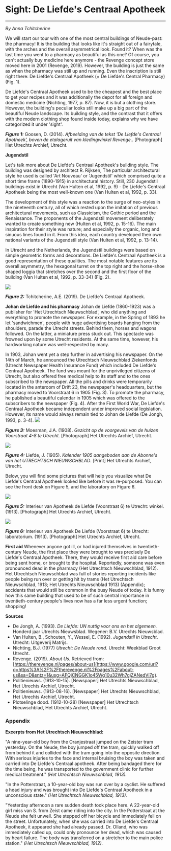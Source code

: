# Sight: De Liefde's Centraal Apotheek

---

_By Anna Tchitcherine_

We will start our tour with one of the most central buildings of Neude-past: the pharmacy! It is the building that looks like it's straight out of a fairytale, with the arches and the overall asymmetrical look. Found it? When was the last time you went to a pharmacy as beautiful as this one? Of course, you can't actually buy medicine here anymore - the Revenge concept store moved here in 2001 (Revenge, 2019). However, the building is just the same as when the pharmacy was still up and running. Even the inscription is still right there: De Liefde's Centraal Apotheek (= De Liefde's Central Pharmacy) (Fig. 1).

De Liefde's Centraal Apotheek used to be the cheapest and the best place to get your recipes and it was additionally the depot for all foreign and domestic medicine (Nichting, 1977, p. 87). Now, it is but a clothing store. However, the building's peculiar looks still make up a big part of the beautiful Neude landscape. Its building style, and the contrast that it offers with the modern clothing shop found inside today, explains why we have categorized it under 'sight'.

[](/assets/data-models/stories/2019100002_neude_sight-de-liefde-centraal-apotheek/apotheek_banner.jpg)

**_Figure 1:_** Goosen, D. (2014). _Afbeelding van de tekst 'De Liefde's Centraal Apotheek', boven de etalageruit van kledingwinkel Revenge._. [Photograph] Het Utrechts Archief, Utrecht.

**Jugendstil**

Let's talk more about De Liefde's Centraal Apotheek's building style. The building was designed by architect R. Rijksen, The particular architectural style he used is called 'Art Nouveau' or 'Jugendstil' which comprised quite a short time frame (1890-1915) in architectural history. Still, 230 Jugendstil buildings exist in Utrecht (Van Hulten et al, 1992, p. 9) - De Liefde's Centraal Apotheek being the most well-known one (Van Hulten et al, 1992, p. 33).

The development of this style was a reaction to the surge of neo-styles in the nineteenth century, all of which rested upon the imitation of previous architectural movements, such as Classicism, the Gothic period and the Renaissance. The proponents of the Jugendstil movement deliberately wanted to create something new (Hulten et al, 1992, p. 15-16). The main inspiration for their style was nature; and especially the organic, long and sinuous lines found in it. From this idea, each country developed their own national variants of the Jugendstil style (Van Hulten et al, 1992, p. 13-14).

In Utrecht and the Netherlands, the Jugendstil buildings were based on simple geometric forms and decorations. De Liefde's Centraal Apotheek is a good representation of these qualities. The most notable features are its overall asymmetry, the hexagonal turret on the top right and the horse-shoe shaped loggia that stretches over the second and the first floor of the building (Van Hulten et al, 1992, p. 33-34) (Fig. 2).

![](/assets/data-models/stories/2019100002_neude_sight-de-liefde-centraal-apotheek/apotheek.jpg)

**_Figure 2:_** Tchitcherine, A.E. (2019). De Liefde's Centraal Apotheek.

**Johan de Liefde and his pharmacy** Johan de Liefde (1860-1923) was a publisher for 'Het Utrechtsch Nieuwschblad', who did anything and everything to promote the newspaper. For example, in the Spring of 1893 he let 'sandwichmen', people with huge advertising boards hanging from the shoulders, parade the Utrecht streets. Behind them, horses and wagons followed. On the latter, a miniature press stuck out. This spectacle was frowned upon by some Utrecht residents. At the same time, however, his hardworking nature was well-respected by many.

In 1903, Johan went yet a step further in advertising his newspaper. On the 14th of March, he announced the Utrechtsch Nieuwschblad Ziekenfonds (Utrecht Newspaper Health Insurance Fund) which included De Liefde's Centraal Apotheek. The fund was meant for the unprivileged citizens of Utrecht, but also offered free medical help to its staff and to the ones subscribed to the newspaper. All the pills and drinks were temporarily located in the anteroom of Drift 23, the newspaper's headquarters, but the pharmacy moved to Voorstraat 6 in 1905 (Fig. 3). To promote the pharmacy, he published a beautiful calendar in 1905 which was offered to the subscribers to the newspaper (Fig. 4). After the First World War, De Liefde's Centraal Apotheek became independent under improved social legislation. However, its name would always remain tied to Johan de Liefde (De Jongh, 1993, p. 3-4).
![](/assets/data-models/stories/2019100002_neude_sight-de-liefde-centraal-apotheek/moesman_photo.jpg)

**_Figure 3:_** Moesman, J.A. (1908). _Gezicht op de voorgevels van de huizen Voorstraat 4-8 te Utrecht._ [Photograph] Het Utrechts Archief, Utrecht.

![](/assets/data-models/stories/2019100002_neude_sight-de-liefde-centraal-apotheek/calendar.jpg)

**_Figure 4:_** Liefde, J. (1905). _Kalender 1905 aangeboden aan de Abonne's van het UTRECHTSCH NIEUWSCHBLAD_. [Print] Het Utrechts Archief, Utrecht.

Below, you will find some pictures that will help you visualize what De Liefde's Centraal Apotheek looked like before it was re-purposed. You can see the front desk on Figure 5, and the laboratory on Figure 6.

![](/assets/data-models/stories/2019100002_neude_sight-de-liefde-centraal-apotheek/interior.jpg)

**_Figure 5:_** Interieur van Apotheek de Liefde (Voorstraat 6) te Utrecht: winkel. (1913). [Photograph] Het Utrechts Archief, Utrecht.

![](/assets/data-models/stories/2019100002_neude_sight-de-liefde-centraal-apotheek/interior2.jpg)

**_Figure 6:_** Interieur van Apotheek De Liefde (Voorstraat 6) te Utrecht: laboratorium. (1913). [Photograph] Het Utrechts Archief, Utrecht.

**First aid** Whenever anyone got ill, or had injured themselves in twentieth-century Neude, the first place they were brought to was precisely De Liefde's Centraal Apotheek. There, they would receive first aid care before being sent home, or brought to the hospital. Reportedly, someone was even pronounced dead in the pharmacy (Het Utrechtsch Nieuwschblad, 1912). Het Utrechtsch Nieuwschblad was full of stories reporting incidents like people being run over or getting hit by trams (Het Utrechtsch Nieuwschblad, 1913; Het Utrechts Nieuwschblad 1913) (Appendix); accidents that would still be common in the busy Neude of today. It is funny how this same building that used to be of such central importance in twentieth-century people's lives now has a far less urgent function; shopping!

**Sources**

- De Jongh, A. (1993). _De Liefde: UN nuttig voor ons en het algemeen._ Honderd jaar Utrechts Nieuwsblad. Wegener: B.V. Utrechts Nieuwsblad.
- Van Hulten, B., Schouten, Y., Wessel, E. (1992). _Jugendstil in Utrecht_. Utrecht: Uitgeverij Matrijs.
- Nichting, B.J. (1977) _Utrecht: De Neude rond._ Utrecht: Weekblad Groot Utrecht.
- Revenge. (2019). _About Us._ Retrieved from: [https://therevenge.nl/pages/about-us](https://www.google.com/url?q=https%3A%2F%2Ftherevenge.nl%2Fpages%2Fabout-us&sa=D&sntz=1&usg=AFQjCNGGK1o45Wg10u32Wh7gjZANedVi7g).
- Politienieuws. (1913-10-15). [Newspaper] Het Utrechts Nieuwschblad, Het Utrechts Archief, Utrecht.
- Politienieuws. (1913-08-16). [Newspaper] Het Utrechts Nieuwschblad, Het Utrechts Archief, Utrecht.
- Plotselinge dood. (1912-10-28) [Newspaper] Het Utrechtsch Nieuwschblad, Het Utrechts Archief, Utrecht.

### Appendix

**Excerpts from Het Utrechtsch Nieuwschblad:**

"A nine-year-old boy from the Oranjestraat jumped on the Zeister tram yesterday. On the Neude, the boy jumped off the tram, quickly walked off from behind it and collided with the tram going into the opposite direction. With serious injuries to the face and internal bruising the boy was taken and carried into De Liefde's Centraal apotheek. After being bandaged there for the time being, he was transported to the government clinic for further medical treatment." _(Het Utrechtsch Nieuwschblad, 1913)._

"In the Potterstraat, a 10-year-old boy was run over by a cyclist. He suffered a head injury and was brought into De Liefde's Centraal Apotheek in a unconscious state." _(Het Utrechtsch Nieuwschblad, 1913)._

"Yesterday afternoon a rare sudden death took place here. A 22-year-old girl miss van S. from Zeist came riding into the city. In the Potterstraat at the Neude she felt unwell. She stepped off her bicycle and immediately fell on the street. Unfortunately, when she was carried into De Liefde's Centraal Apotheek, it appeared she had already passed. Dr. Olland, who was immediately called up, could only pronounce her dead, which was caused by heart failure. The body was transferred on a stretcher to the main police station." _(Het Utrechtsch Nieuwschblad, 1912)._
